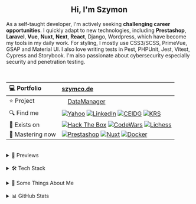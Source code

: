 <h2 align="center">
  Hi, I'm Szymon
</h2>

As a self-taught developer, I'm actively seeking **challenging career opportunities**. I quickly adapt to new technologies, including **Prestashop**, **Laravel**, **Vue**, **Nuxt**, **Next**, **React**, Django, Wordpress, which have become my tools in my daily work. For styling, I mostly use CSS3/SCSS, PrimeVue, GSAP and Material UI. I also love writing tests in Pest, PHPUnit, Jest, Vitest, Cypress and Storybook. I'm also passionate about cybersecurity especially security and penetration testing.



<br>

| 💻 Portfolio | [szymco.de](https://szymco.de) | 
| :- | :- | 
| ⭐ Project | <img src="https://github.com/SzymCode/SzymCode/assets/107359025/8454470d-3f70-484a-b12e-b902530cb9ba" height="12" > [DataManager](https://data-manager.atomic-it.org) |
| 🔍 Find me | [![Yahoo](https://img.shields.io/badge/Yahoo!-410093?logo=yahoo&logoColor=white)](mailto:szymon.radomski@yahoo.com) [![LinkedIn](https://img.shields.io/badge/LinkedIn-0A66C2?logo=linkedin&logoColor=white)](https://www.linkedin.com/in/szymon-radomski/) [![CEIDG](https://img.shields.io/badge/CEIDG-BB0A30)](https://aplikacja.ceidg.gov.pl/ceidg/ceidg.public.ui/SearchDetails.aspx?Id=177fdeed-09b6-45a4-b255-78fb8ea8db16) [![KRS](https://img.shields.io/badge/KRS-0052a5)](https://wyszukiwarka-krs.ms.gov.pl/dane-szczegolowe-podmiotu;numerKRS=8956EYQf1XWH0%2FMfEQTuJA%3D%3D;typ=P)|
| 🚀 Exists on | [![Hack The Box](https://img.shields.io/badge/HTB-111927?logo=hackthebox&logoColor=9FEF00)](https://app.hackthebox.com/profile/2421667) [![CodeWars](https://img.shields.io/badge/CodeWars-4%20KYU-1f5be7?logo=codewars&logoColor=white)](https://www.codewars.com/users/SzymCode) [![Lichess](https://img.shields.io/badge/Lichess-000000?logo=lichess&logoColor=white)](https://lichess.org/@/S1CChess) |
| 📘 Mastering now | [![Prestashop](https://img.shields.io/badge/PrestaShop-DF0067?logo=prestashop&logoColor=white)](https://pl.prestashop.com/) [![Nuxt](https://img.shields.io/badge/Nuxt-black?logo=nuxt&logoColor=00C58E)](https://nuxt.com/) [![Docker](https://img.shields.io/badge/Docker-2496ED?logo=docker&logoColor=white)](https://www.docker.com/)

<br>



<details> <summary> 🔗 Previews </summary>
<br>
<table>
  <th>
    Project
  </th>  
  <th>
    Tech stack
  </th>
  <tr>
    <td>
      <a href="https://data-manager.atomic-it.org">
        DataManager
      </a>
    </td>
    <td>
      <img src="https://skillicons.dev/icons?i=php" height="25" width="25" />
      <img src="https://skillicons.dev/icons?i=ts" height="25" width="25" />
      <img src="https://skillicons.dev/icons?i=laravel" height="25" width="25" />
      <img src="https://skillicons.dev/icons?i=nuxtjs" height="25" width="25" />
      <img src="https://skillicons.dev/icons?i=vue" height="25" width="25" />
      <img src="https://skillicons.dev/icons?i=pinia" height="25" width="25" />
      <img src="https://www.primefaces.org/wp-content/uploads/2019/12/primevue-logo.png" height="25" width="25" />
      <img src="https://github.com/user-attachments/assets/163ea1cb-93a3-4e78-bb90-a1fc522386ee" height="25" width="25" />
      <img src="https://skillicons.dev/icons?i=sass" height="25" width="25" />
      <img src="https://skillicons.dev/icons?i=html" height="25" width="25" />
      <img src="https://skillicons.dev/icons?i=docker" height="25" width="25" />
      <img src="https://skillicons.dev/icons?i=heroku" height="25" width="25" />
      <img src="https://skillicons.dev/icons?i=mysql" height="25" width="25" />
      <img src="https://skillicons.dev/icons?i=vitest" height="25" width="25" />
      <img src="https://skillicons.dev/icons?i=github" height="25" width="25" />
      <img src="https://github.com/user-attachments/assets/9032d586-f623-4446-89be-b2ab6a2e615e" height="25" width="25" />
      <img src="https://github.com/SzymCode/SzymCode/assets/107359025/a983a634-3e81-4a11-9281-0ef0bacfd187" height="25" width="25" />
      <img src="https://cdn.jsdelivr.net/gh/devicons/devicon/icons/eslint/eslint-original.svg" height="25" width="25" />
      <img src="https://github.com/user-attachments/assets/ea4a5462-085b-4dd6-bf35-9f76cbcf3c35" height="25" width="25" />
      <img src="https://github.com/SzymCode/SzymCode/assets/107359025/712ed3a9-e9fa-4782-acff-140a4970ba88" height="25" width="25" />
      <img src="https://github.com/SzymCode/SzymCode/assets/107359025/ced20949-7b32-407b-a249-2dd9b117f5b2" height="24" width="24" />
      <img src="https://icons.veryicon.com/png/o/business/vscode-program-item-icon/storybook.png" height="25" width="25" />
      <img src="https://cdn.worldvectorlogo.com/logos/cypress-1.svg" height="25" width="25" />
    </td>
  </tr>
  <tr>
    <td>
      <a href="https://atomic-it.org/">
        Atomic IT
      </a>
    </td>
    <td>
      <img src="https://github.com/user-attachments/assets/f444bbc9-e1fd-4333-b174-4206ff19dac4" height="25" width="25" />
      <img src="https://skillicons.dev/icons?i=nuxtjs" height="25" width="25" />
      <img src="https://skillicons.dev/icons?i=vue" height="25" width="25" />
      <img src="https://skillicons.dev/icons?i=ts" height="25" width="25" />
      <img src="https://skillicons.dev/icons?i=sass" height="25" width="25" />
      <img src="https://skillicons.dev/icons?i=docker" height="25" width="25" />
      <img src="https://skillicons.dev/icons?i=vitest" height="25" width="25" />
      <img src="https://skillicons.dev/icons?i=github" height="25" width="25" />
      <img src="https://github.com/SzymCode/SzymCode/assets/107359025/a983a634-3e81-4a11-9281-0ef0bacfd187" height="25" width="25" />
      <img src="https://cdn.jsdelivr.net/gh/devicons/devicon/icons/eslint/eslint-original.svg" height="25" width="25" />
      <img src="https://github.com/user-attachments/assets/ea4a5462-085b-4dd6-bf35-9f76cbcf3c35" height="25" width="25" />
      <img src="https://github.com/SzymCode/SzymCode/assets/107359025/712ed3a9-e9fa-4782-acff-140a4970ba88" height="25" width="25" />
    </td>
  </tr>
  <tr>
    <td>
      <a href="https://github.com/Atomic-IT/NuxtStarter">
        NuxtStarter
      </a>
    </td>
    <td>
      <img src="https://github.com/user-attachments/assets/f444bbc9-e1fd-4333-b174-4206ff19dac4" height="25" width="25" />
      <img src="https://skillicons.dev/icons?i=nuxtjs" height="25" width="25" />
      <img src="https://skillicons.dev/icons?i=vue" height="25" width="25" />
      <img src="https://skillicons.dev/icons?i=ts" height="25" width="25" />
      <img src="https://skillicons.dev/icons?i=sass" height="25" width="25" />
      <img src="https://skillicons.dev/icons?i=docker" height="25" width="25" />
      <img src="https://skillicons.dev/icons?i=vitest" height="25" width="25" />
      <img src="https://skillicons.dev/icons?i=github" height="25" width="25" />
      <img src="https://github.com/SzymCode/SzymCode/assets/107359025/a983a634-3e81-4a11-9281-0ef0bacfd187" height="25" width="25" />
      <img src="https://cdn.jsdelivr.net/gh/devicons/devicon/icons/eslint/eslint-original.svg" height="25" width="25" />
      <img src="https://github.com/user-attachments/assets/ea4a5462-085b-4dd6-bf35-9f76cbcf3c35" height="25" width="25" />
      <img src="https://github.com/SzymCode/SzymCode/assets/107359025/712ed3a9-e9fa-4782-acff-140a4970ba88" height="25" width="25" />
    </td>
  </tr>
  <tr>
    <td>
      <a href="https://vue-charts-sc.vercel.app/">
        VueCharts
      </a>
    </td>
    <td>
      <img src="https://skillicons.dev/icons?i=ts" height="25" width="25" />
      <img src="https://skillicons.dev/icons?i=vue" height="25" width="25" />
      <img src="https://www.primefaces.org/wp-content/uploads/2019/12/primevue-logo.png" height="25" width="25" />
      <img src="https://skillicons.dev/icons?i=html" height="25" width="25" />
      <img src="https://skillicons.dev/icons?i=css" height="25" width="25" />
      <img src="https://skillicons.dev/icons?i=vite" height="25" width="25" />
      <img src="https://github.com/SzymCode/SzymCode/assets/107359025/712ed3a9-e9fa-4782-acff-140a4970ba88" height="25" width="25" />
    </td>
  </tr>
  <tr>
    <td>
      <a href="https://github.com/SzymCode/RecruitmentTasks/tree/admin-panel">
        AdminPanel
      </a>
    </td>
    <td>
      <img src="https://skillicons.dev/icons?i=php" height="25" width="25" />
      <img src="https://skillicons.dev/icons?i=js" height="25" width="25" />
      <img src="https://skillicons.dev/icons?i=laravel" height="25" width="25" />
      <img src="https://skillicons.dev/icons?i=vue" height="25" width="25" />
      <img src="https://skillicons.dev/icons?i=css" height="25" width="25" />
      <img src="https://skillicons.dev/icons?i=bootstrap" height="25" width="25" />
      <img src="https://skillicons.dev/icons?i=html" height="25" width="25" />
      <img src="https://skillicons.dev/icons?i=docker" height="25" width="25" />
      <img src="https://skillicons.dev/icons?i=heroku" height="25" width="25" />
      <img src="https://skillicons.dev/icons?i=vite" height="25" width="25" />
      <img src="https://skillicons.dev/icons?i=mysql" height="25" width="25" />
      <img src="https://github.com/SzymCode/SzymCode/assets/107359025/9487a27c-36e8-4e2c-9ac6-4931fb8a5686" height="25" width="25" />
      <img src="https://github.com/SzymCode/SzymCode/assets/107359025/712ed3a9-e9fa-4782-acff-140a4970ba88" height="25" width="25" />
    </td>
  </tr>
  <tr>
    <td>
      <a href="https://github.com/SzymCode/RecruitmentTasks/tree/linkhouse-blog">
        LinkhouseBlog
      </a>
    </td>
    <td>
      <img src="https://skillicons.dev/icons?i=php" height="25" width="25" />
      <img src="https://skillicons.dev/icons?i=ts" height="25" width="25" />
      <img src="https://skillicons.dev/icons?i=laravel" height="25" width="25" />
      <img src="https://skillicons.dev/icons?i=vue" height="25" width="25" />
      <img src="https://www.primefaces.org/wp-content/uploads/2019/12/primevue-logo.png" height="25" width="25" />
      <img src="https://skillicons.dev/icons?i=html" height="25" width="25" />
      <img src="https://skillicons.dev/icons?i=sass" height="25" width="25" />
      <img src="https://skillicons.dev/icons?i=docker" height="25" width="25" />
      <img src="https://skillicons.dev/icons?i=heroku" height="25" width="25" />
      <img src="https://skillicons.dev/icons?i=vite" height="25" width="25" />
      <img src="https://skillicons.dev/icons?i=mysql" height="25" width="25" />
      <img src="https://github.com/SzymCode/SzymCode/assets/107359025/ced20949-7b32-407b-a249-2dd9b117f5b2" height="24" width="24" />
      <img src="https://cdn.jsdelivr.net/gh/devicons/devicon/icons/eslint/eslint-original.svg" height="25" width="25" />
      <img src="https://github.com/SzymCode/SzymCode/assets/107359025/a983a634-3e81-4a11-9281-0ef0bacfd187" height="25" width="25" />
      <img src="https://github.com/SzymCode/SzymCode/assets/107359025/712ed3a9-e9fa-4782-acff-140a4970ba88" height="25" width="25" />
    </td>
  </tr>
  <tr>
    <td>
      <a href="https://github.com/SzymCode/RecruitmentTasks/tree/article-system">
        ArticleSystem
      </a>
    </td>
    <td>
      <img src="https://skillicons.dev/icons?i=php" height="25" width="25" />
      <img src="https://skillicons.dev/icons?i=js" height="25" width="25" />
      <img src="https://skillicons.dev/icons?i=laravel" height="25" width="25" />
      <img src="https://skillicons.dev/icons?i=vue" height="25" width="25" />
      <img src="https://skillicons.dev/icons?i=html" height="25" width="25" />
      <img src="https://skillicons.dev/icons?i=sass" height="25" width="25" />
      <img src="https://skillicons.dev/icons?i=heroku" height="25" width="25" />
      <img src="https://skillicons.dev/icons?i=vite" height="25" width="25" />
      <img src="https://github.com/SzymCode/SzymCode/assets/107359025/ced20949-7b32-407b-a249-2dd9b117f5b2" height="24" width="24" />
    </td>
  </tr>
  <tr>
    <td>
      <a href="https://github.com/SzymCode/RecruitmentTasks/tree/tag-manager">
        TagManager
      </a>
    </td>
    <td>
      <img src="https://skillicons.dev/icons?i=ts" height="25" width="25" />
      <img src="https://skillicons.dev/icons?i=react" height="25" width="25" />
      <img src="https://skillicons.dev/icons?i=redux" height="25" width="25" />
      <img src="https://skillicons.dev/icons?i=html" height="25" width="25" />
      <img src="https://img.icons8.com/?size=512&id=r9QJ0VFFrn7T&format=png" height="25" width="25" />
      <img src="https://icons.veryicon.com/png/o/business/vscode-program-item-icon/storybook.png" height="25" width="25" />
      <img src="https://skillicons.dev/icons?i=heroku" height="25" width="25" />
      <img src="https://skillicons.dev/icons?i=vite" height="25" width="25" />
      <img src="https://cdn.jsdelivr.net/gh/devicons/devicon/icons/eslint/eslint-original.svg" height="25" width="25" />
      <img src="https://github.com/SzymCode/SzymCode/assets/107359025/a983a634-3e81-4a11-9281-0ef0bacfd187" height="25" width="25" />
      <img src="https://github.com/SzymCode/SzymCode/assets/107359025/712ed3a9-e9fa-4782-acff-140a4970ba88" height="25" width="25" />
    </td>
  </tr>
  <tr>
    <td>
      <a href="https://www.szymco.de">
        Portfolio
      </a>
    </td>
    <td>
      <img src="https://skillicons.dev/icons?i=ts" height="25" width="25" />
      <img src="https://skillicons.dev/icons?i=react" height="25" width="25" />
      <img src="https://skillicons.dev/icons?i=html" height="25" width="25" />
      <img src="https://skillicons.dev/icons?i=tailwind" height="25" width="25" />
      <img src="https://skillicons.dev/icons?i=nextjs" height="25" width="25" />
      <img src="https://cdn.jsdelivr.net/gh/devicons/devicon/icons/eslint/eslint-original.svg" height="25" width="25" />
      <img src="https://github.com/SzymCode/SzymCode/assets/107359025/712ed3a9-e9fa-4782-acff-140a4970ba88" height="25" width="25" />
    </td>
  </tr>
  <tr>
    <td>
      <a href="https://www.timeless-books.com">
        TimelessBooks
      </a>
    </td>
    <td>
      <img src="https://skillicons.dev/icons?i=ts" height="25" width="25" />
      <img src="https://skillicons.dev/icons?i=vue" height="25" width="25" />
      <img src="https://www.primefaces.org/wp-content/uploads/2019/12/primevue-logo.png" height="25" width="25" />
      <img src="https://skillicons.dev/icons?i=html" height="25" width="25" />
      <img src="https://skillicons.dev/icons?i=css" height="25" width="25" />
      <img src="https://skillicons.dev/icons?i=vite" height="25" width="25" />
      <img src="https://cdn.jsdelivr.net/gh/devicons/devicon/icons/eslint/eslint-original.svg" height="25" width="25" />
      <img src="https://github.com/SzymCode/SzymCode/assets/107359025/a983a634-3e81-4a11-9281-0ef0bacfd187" height="25" width="25" />
      <img src="https://github.com/SzymCode/SzymCode/assets/107359025/712ed3a9-e9fa-4782-acff-140a4970ba88" height="25" width="25" />
    </td>
  </tr>
  <tr>
    <td>
      <a href="https://www.giard-design.szymco.de">
        GiardDesign
      </a>
    </td>
    <td>
      <img src="https://skillicons.dev/icons?i=js" height="25" width="25" />
      <img src="https://skillicons.dev/icons?i=html" height="25" width="25" />
      <img src="https://skillicons.dev/icons?i=bootstrap" height="25" width="25" />
      <img src="https://skillicons.dev/icons?i=tailwind" height="25" width="25" />
    </td>
  </tr>
  <tr>
    <td>
      <a href="https://www.la-mountains.szymco.de">
        LAMountains
      </a>
    </td>
    <td>
      <img src="https://skillicons.dev/icons?i=js" height="25" width="25" />
      <img src="https://skillicons.dev/icons?i=html" height="25" width="25" />
      <img src="https://skillicons.dev/icons?i=css" height="25" width="25" />
      <img src="https://skillicons.dev/icons?i=bootstrap" height="25" width="25" />
    </td>
  </tr>
  <tr>
    <td>
      <a href="https://www.google-browser.szymco.de">
        GoogleBrowser
      </a>
    </td>
    <td>
      <img src="https://skillicons.dev/icons?i=ts" height="25" width="25" />
      <img src="https://skillicons.dev/icons?i=react" height="25" width="25" />
      <img src="https://skillicons.dev/icons?i=html" height="25" width="25" />
      <img src="https://skillicons.dev/icons?i=tailwind" height="25" width="25" />
    </td>
  </tr>
  <tr>
    <td>
      <a href="https://www.e-commerce.szymco.de">
        ECommerce
      </a>
    </td>
    <td>
      <img src="https://skillicons.dev/icons?i=js" height="25" width="25" />
      <img src="https://skillicons.dev/icons?i=react" height="25" width="25" />
      <img src="https://skillicons.dev/icons?i=redux" height="25" width="25" />
      <img src="https://skillicons.dev/icons?i=html" height="25" width="25" />
      <img src="https://skillicons.dev/icons?i=tailwind" height="25" width="25" />
      <img src="https://skillicons.dev/icons?i=nextjs" height="25" width="25" />
      <img src="https://github.com/SzymCode/SzymCode/assets/107359025/7ebffcad-0363-41ee-8d03-e7e351c44962" height="25" width="25" />
      <img src="https://cdn.jsdelivr.net/gh/devicons/devicon/icons/eslint/eslint-original.svg" height="25" width="25" />
    </td>
  </tr>
  <tr>
    <td>
      <a href="https://github.com/SzymCode/DiscordClone">
        DiscordClone
      </a>
    </td>
    <td>
      <img src="https://skillicons.dev/icons?i=js" height="25" width="25" />
      <img src="https://skillicons.dev/icons?i=react" height="25" width="25" />
      <img src="https://skillicons.dev/icons?i=redux" height="25" width="25" />
      <img src="https://skillicons.dev/icons?i=html" height="25" width="25" />
      <img src="https://skillicons.dev/icons?i=tailwind" height="25" width="25" />
      <img src="https://skillicons.dev/icons?i=firebase" height="25" width="25" />
    </td>
  </tr>
  <tr>
    <td>
      <a href="https://github.com/SzymCode/RegistrationDjango">
        Registration
      </a>
    </td>
    <td>
      <img src="https://skillicons.dev/icons?i=python" height="25" width="25" />
      <img src="https://skillicons.dev/icons?i=django" height="25" width="25" />
      <img src="https://skillicons.dev/icons?i=html" height="25" width="25" />
      <img src="https://skillicons.dev/icons?i=css" height="25" width="25" />
      <img src="https://skillicons.dev/icons?i=docker" height="25" width="25" />
      <img src="https://skillicons.dev/icons?i=heroku" height="25" width="25" />
    </td>
  </tr>
  <tr>
    <td>
      <a href="https://www.rwd-navbar.szymco.de">
        RWD Navbar
      </a>
    </td>
    <td>
      <img src="https://skillicons.dev/icons?i=js" height="25" width="25" />
      <img src="https://skillicons.dev/icons?i=html" height="25" width="25" />
      <img src="https://skillicons.dev/icons?i=css" height="25" width="25" />
    </td>
  </tr>
  <tr>
    <td>
      <a href="https://www.rwd-footer.szymco.de">
        RWD Footer
      </a>
    </td>
    <td>
      <img src="https://skillicons.dev/icons?i=html" height="25" width="25" />
      <img src="https://skillicons.dev/icons?i=css" height="25" width="25" />
    </td>
  </tr>
</table>

</details>    
<br>


<details> <summary> 🛠️ Tech Stack  </summary>

<br>
<table>
  <tr>
    <td>
      <b> Language </b>
    </td>
    <td>
      <img src="https://img.shields.io/badge/PHP-%23777BB4.svg?logo=php&logoColor=white" />
      <img src="https://shields.io/badge/JavaScript-black?logo=JavaScript&logoColor=F7DF1E" />
      <img src="https://img.shields.io/badge/TypeScript-3178C6?logo=typescript&logoColor=white" />
      <img src="https://img.shields.io/badge/HTML5-%23e34f26.svg?logo=html5&logoColor=white" />
      <img src="https://img.shields.io/badge/CSS3-639?logo=css&logoColor=fff" />
      <img src="https://img.shields.io/badge/Python-3776AB?logo=python&logoColor=white" />
      <img src="https://img.shields.io/badge/G--code-193142" />
      <img src="https://img.shields.io/badge/C++-00599C?logo=c%2B%2B&logoColor=white" />
      <img src="https://img.shields.io/badge/MD-%23000000.svg?logo=markdown&logoColor=white" />
    </td>
  </tr>
  <tr>
    <td>
     <b> Main </b>
    </td>
    <td>
      <img src="https://img.shields.io/badge/PrestaShop-DF0067?logo=prestashop&logoColor=white" />
      <img src="https://img.shields.io/badge/Laravel-%23FF2D20.svg?style=flat&logo=laravel&logoColor=white" />
      <img src="https://img.shields.io/badge/Nuxt-black?logo=nuxt&logoColor=00C58E" />
      <img src="https://img.shields.io/badge/Vue.js-%234FC08D.svg?style=flat&logo=vue.js&logoColor=white" />
      <img src="https://img.shields.io/badge/Sass-CC6699?logo=sass&logoColor=white" />
      <img src="https://img.shields.io/badge/Chart.js-FF6384?logo=chartdotjs&logoColor=fff" />
      <img src="https://img.shields.io/badge/Storybook-FF4785?logo=storybook&logoColor=white" />
      <img src="https://img.shields.io/badge/Vitest-17202C?logo=vitest&logoColor=FCC72B" />
    </td>
  </tr>
  <tr>
    <td>
      Intermediate
    </td>
    <td>
      <img src="https://img.shields.io/badge/Symfony-%23000000.svg?logo=symfony&logoColor=white" />
      <img src="https://img.shields.io/badge/Vite-%232C3A42?logo=vite&logoColor=white" />
      <img src="https://shields.io/badge/React-black?logo=react" />
      <img src="https://img.shields.io/badge/Cypress-17202C?logo=cypress&logoColor=white" />
      <img src="https://img.shields.io/badge/-Tailwind-38B2AC?logo=tailwind-css&logoColor=white" />
      <img src="https://img.shields.io/badge/Bootstrap-%237952b3.svg?logo=bootstrap&logoColor=white" />
      <img src="https://img.shields.io/badge/jQuery-0769AD?logo=jquery&logoColor=white" />
      <img src="https://img.shields.io/badge/Django-%23092e20.svg?logo=django&logoColor=white" />
    </td>
  </tr>
  <tr>
    <td>
      Have experienced
    </td>
    <td>
      <img src="https://img.shields.io/badge/Next-000000?logo=next.js&logoColor=white" />
      <img src="https://img.shields.io/badge/shadcn-000000?logo=shadcn&logoColor=white" />
      <img src="https://img.shields.io/badge/Jest-C21325?logo=jest&logoColor=white" />
      <img src="https://img.shields.io/badge/Nest.js-E0234E?logo=nestjs&logoColor=white&color=%23FF2D20" />
      <img src="https://img.shields.io/badge/Chakra%20UI-319795?logo=chakra-ui&logoColor=white" />
      <img src="https://img.shields.io/badge/Quasar-1976D2?logo=quasar&logoColor=white" />
      <img src="https://img.shields.io/badge/MUI-%230081CB.svg?logo=mui&logoColor=white" />
      <img src="https://img.shields.io/badge/Webpack-00599C?logo=webpack&logoColor=white" />
      <img src="https://img.shields.io/badge/WordPress-21759B?logo=wordpress&logoColor=white" />
    </td>
  </tr>
  <tr>
    <td>
      State Management
    </td>
    <td>
      <img src="https://img.shields.io/badge/useState-black?logo=nuxt&logoColor=00C58E" />
      <img src="https://img.shields.io/badge/useCookie-black?logo=nuxt&logoColor=00C58E" />
      <img src="https://img.shields.io/badge/Pinia-%234FC08D.svg?style=flat&logo=vue.js&logoColor=white" />
      <img src="https://shields.io/badge/useState-black?logo=react" />
      <img src="https://img.shields.io/badge/Redux-764ABC?logo=redux&logoColor=white" />
      <img src="https://shields.io/badge/localStorage-black?logo=JavaScript&logoColor=F7DF1E" />
      <img src="https://shields.io/badge/sessionStorage-black?logo=JavaScript&logoColor=F7DF1E" />
    </td>
  </tr>
  <tr>
    <td>
      Database
    </td>
    <td>
      <img src="https://img.shields.io/badge/MySQL-%234479A1?logo=mysql&logoColor=white" />
      <img src="https://img.shields.io/badge/MariaDB-003545?logo=mariadb&logoColor=white" />
      <img src="https://img.shields.io/badge/SQLite-%2307405e.svg?logo=sqlite&logoColor=white" />
      <img src="https://img.shields.io/badge/PostgreSQL-4169E1?logo=postgresql&logoColor=white" />
      <img src="https://img.shields.io/badge/Redis-DC382D?logo=redis&logoColor=white" />
    </td>
  </tr>
  <tr>
    <td>
      IDE
    </td>
    <td>
      <img src="https://img.shields.io/badge/PhpStorm-%23000000.svg?style=flat&logo=phpstorm&logoColor=white" />
      <img src="https://custom-icon-badges.demolab.com/badge/Visual%20Studio-0078d7.svg?logo=vsc&logoColor=white" />
      <img src="https://img.shields.io/badge/PyCharm-black?logo=pycharm&logoColor=green" />
      <img src="https://img.shields.io/badge/Jupyter-%23FA0F00.svg?style=flat&logo=jupyter&logoColor=white" />
    </td>
  </tr>
  <tr>
    <td>
      Tool
    </td>
    <td>
      <img src="https://img.shields.io/badge/Git-%23d22128.svg?logo=git&logoColor=white" />
      <img src="https://img.shields.io/badge/Docker-2496ED?logo=docker&logoColor=white" />
      <img src="https://img.shields.io/badge/Neovim-57A143?logo=neovim&logoColor=white" />
      <img src="https://img.shields.io/badge/Nano-2B9F8D?logo=nano&logoColor=white" />
      <img src="https://img.shields.io/badge/XAMPP-%23FB7A24.svg?style=flat&logo=xampp&logoColor=white" />
      <img src="https://img.shields.io/badge/FileZilla-FF6600?logo=filezilla&logoColor=white" />
      <img src="https://img.shields.io/badge/Figma-000000?logo=figma&logoColor=white" />
      <img src="https://img.shields.io/badge/Postman-FF6C37?logo=postman&logoColor=white&color=000000" />
    </td>
  </tr>
  <tr>
    <td>
      Terminal
    </td>
    <td>
      <img src="https://img.shields.io/badge/Kitty-121011?logo=gnu-bash&logoColor=fff" />
      <img src="https://img.shields.io/badge/Fish-blue?logo=fish-shell&logoColor=fff" />
      <img src="https://img.shields.io/badge/Zsh-F15A24?logo=zsh&logoColor=fff" />
      <img src="https://img.shields.io/badge/Bash-121011?logo=gnu-bash&logoColor=white" />
      <img src="https://custom-icon-badges.demolab.com/badge/PowerShell-0078D6?logo=windows11&logoColor=white" />
    </td>
  </tr>
  <tr>
    <td>
      Package Manager
    </td>
    <td>
      <img src="https://img.shields.io/badge/Composer-885630?logo=composer&logoColor=white" />
      <img src="https://img.shields.io/badge/pnpm-F69220?logo=pnpm&logoColor=white" />
      <img src="https://img.shields.io/badge/npm-CB3837?logo=npm&logoColor=white" />
      <img src="https://img.shields.io/badge/Yarn-2C8EBB?logo=yarn&logoColor=white" />
      <img src="https://img.shields.io/badge/AUR-0078D6?logo=archlinux&logoColor=white" />
      <img src="https://img.shields.io/badge/YAY-0078D6?logo=archlinux&logoColor=white" />
      <img src="https://img.shields.io/badge/Pacman-0078D6?logo=archlinux&logoColor=white" />
      <img src="https://img.shields.io/badge/Pamac-34BE5B?logo=manjaro&logoColor=white" />
      <img src="https://img.shields.io/badge/Snapcraft-E95420?logo=snapcraft&logoColor=white" />
  </tr>
  <tr>
    <td>
      CI/CD
    </td>
    <td>
      <img src="https://img.shields.io/badge/Actions-181717?logo=github&logoColor=white" />
      <img src="https://img.shields.io/badge/Husky-1A2C34?logo=husky&logoColor=white" />
      <img src="https://img.shields.io/badge/Bitbucket-0052CC?logo=bitbucket&logoColor=white&color=0052CC" />
    </td>
  </tr>
  <tr>
    <td>
      Project Management
    </td>
    <td>
      <img src="https://img.shields.io/badge/Projects-181717?logo=github&logoColor=white" />
      <img src="https://img.shields.io/badge/Asana-F06A6A?logo=asana&logoColor=white" />
      <img src="https://img.shields.io/badge/Jira-0052CC?logo=jira&logoColor=white&color=0052CC" />
      <img src="https://img.shields.io/badge/Trello-0052CC?logo=trello&logoColor=white" />
    </td>
  </tr>
  <tr>
    <td>
      Deployment
    </td>
    <td>
      <img src="https://img.shields.io/badge/Pages-181717?logo=github&logoColor=white" />
      <img src="https://img.shields.io/badge/Cloudflare-F38020?logo=Cloudflare&logoColor=white" />
      <img src="https://img.shields.io/badge/Heroku-430098?logo=heroku&logoColor=white" />
      <img src="https://img.shields.io/badge/Vercel-000000?logo=vercel&logoColor=white" />
      <img src="https://img.shields.io/badge/NuxtHub-black?logo=nuxt&logoColor=00C58E" />
      <img src="https://img.shields.io/badge/Netlify-black?logo=netlify&logoColor=00C7B7" />
    </td>
  </tr>
  <tr>
    <td>
      Code Maintenance
    </td>
    <td>
      <img src="https://img.shields.io/badge/Biome-2E9AFE?logo=biome&logoColor=white" />
      <img src="https://img.shields.io/badge/Pint-%23FF2D20.svg?style=flat&logo=laravel&logoColor=white" />
      <img src="https://img.shields.io/badge/TSC-3178C6?logo=typescript&logoColor=white" />
      <img src="https://img.shields.io/badge/ESLint-3A33D1?logo=eslint&logoColor=white" />
      <img src="https://img.shields.io/badge/Stylelint-263238?logo=stylelint&logoColor=white" />
      <img src="https://img.shields.io/badge/Prettier-1A2C34?logo=prettier&logoColor=F7BA3E" />
      <img src="https://img.shields.io/badge/Sentry-362D59?logo=sentry&logoColor=white" />
    </td>
  </tr>
  <tr>
    <td>
      OS
    </td>
    <td>
      <img src="https://img.shields.io/badge/Arch-1793D1?logo=arch-linux&logoColor=white" />
      <img src="https://img.shields.io/badge/CachyOS-009e81?logo=arch-linux&logoColor=white" />
      <img src="https://img.shields.io/badge/BlackArch-black?logo=arch-linux&logoColor=red" />
      <img src="https://img.shields.io/badge/Manjaro-34BE5B?logo=manjaro&logoColor=white" />
      <img src="https://img.shields.io/badge/Garuda-84305b?logo=arch-linux&logoColor=white" />
      <img src="https://img.shields.io/badge/Kubuntu-0079C1?logo=kubuntu&logoColor=white" />
      <img src="https://img.shields.io/badge/Ubuntu-E95420?logo=ubuntu&logoColor=white" />
      <img src="https://custom-icon-badges.demolab.com/badge/Windows-0078D6?logo=windows11&logoColor=white" />
    </td>
  </tr>
  <tr>
    <td>
      Desktop Environment
    </td>
    <td>
      <img src="https://img.shields.io/badge/Hyprland-3FC5F0?logo=wayland&logoColor=white" />
      <img src="https://img.shields.io/badge/KDE%20Plasma-1D99F3?logo=kde&logoColor=white" />
      <img src="https://img.shields.io/badge/XFCE-2284F2?logo=xfce&logoColor=white" />
      <img src="https://img.shields.io/badge/Gnome-black?logo=gnome&logoColor=white" />
    </td>
  </tr>
  <tr>
    <td>
      Virtualization
    </td>
    <td>
      <img src="https://img.shields.io/badge/Boxes-black?logo=gnome&logoColor=white" />
      <img src="https://img.shields.io/badge/VirtualBox-183A61?logo=virtualbox&logoColor=white" />
      <img src="https://img.shields.io/badge/VMware-607078" />
      <img src="https://custom-icon-badges.demolab.com/badge/Hyper--V-0078D6?logo=windows11&logoColor=white" />
    </td>
  </tr>
</table>


</details>
<br>

<details><summary> 💬 Some Things About Me  </summary> 
<br>

* :electron: My favourite workspace setup is [CachyOS](https://cachyos.org/) with [Hyprland](https://hyprland.org/) and [HyDe](https://github.com/HyDE-Project/HyDE) dotfiles
* 🤖 Previosly worked as a CNC programmer & machinist - still enjoy it as a 3018 owner
* 📓 I'm gaining knowledge mainly from documentation, forums, collegues and my personal experience
* ♟️ My favourite openings in chess are the Scotch Game, Stafford and King's gambits, also love Atomic Chess - [play with me](https://lichess.org/@/S1CChess)
* 🧠 Rubik's Cube CFOP sub 20 & Blindfold Old Pochmann 5 min with memorize
* 📚 Books that have impacted me listed here: [TimelessBooks](https://www.timeless-books.com/)
* 🏆 Few favourite quotes:
  - *"This man of little learning grows old like an ox; only his flesh grows but not his wisdom"* ~ Siddhartha Gautama
  - *"He who has a why to live can bear almost any how"* ~ Friedrich Nietzsche
  - *"Fear has never reached the highest goal"* ~ Bô Yin Râ

</details>
<br>


<details><summary> 📊 GitHub Stats  </summary> 
<br>

![Profile Details](http://github-profile-summary-cards.vercel.app/api/cards/profile-details?username=SzymCode&theme=transparent)
![Productive Time](http://github-profile-summary-cards.vercel.app/api/cards/productive-time?username=SzymCode&theme=transparent&utcOffset=+1)

</details>  
